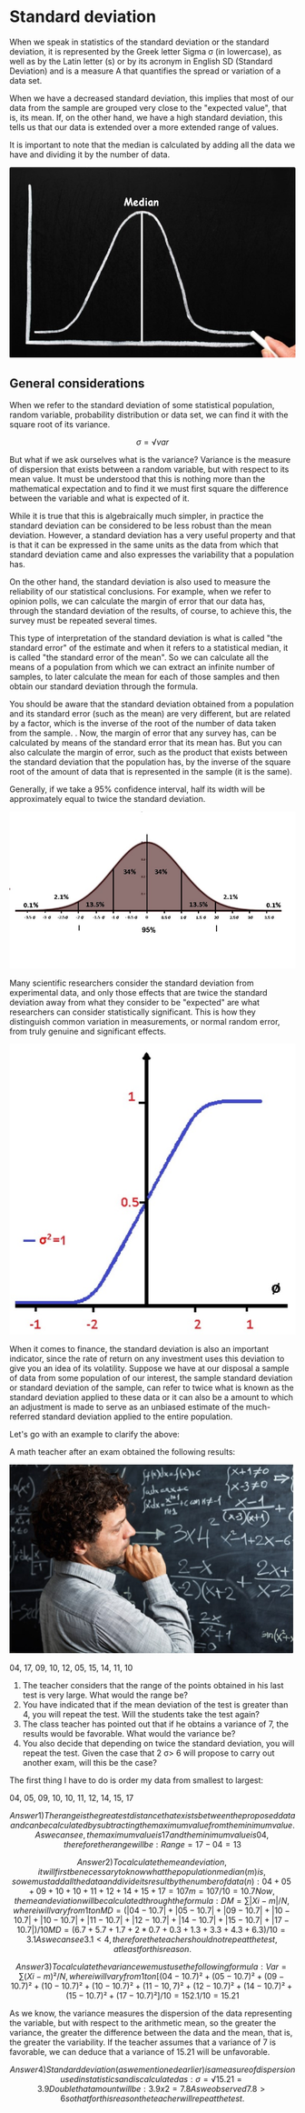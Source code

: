 # Standard deviation

When we speak in statistics of the standard deviation or the standard deviation, it is represented by the Greek letter Sigma σ (in lowercase), as well as by the Latin letter (s) or by its acronym in English SD (Standard Deviation) and is a measure A that quantifies the spread or variation of a data set.

When we have a decreased standard deviation, this implies that most of our data from the sample are grouped very close to the "expected value", that is, its mean. If, on the other hand, we have a high standard deviation, this tells us that our data is extended over a more extended range of values.

It is important to note that the median is calculated by adding all the data we have and dividing it by the number of data.

![image1](_static\images\deviation\image1.jpg)

## General considerations

When we refer to the standard deviation of some statistical population, random variable, probability distribution or data set, we can find it with the square root of its variance.

```math
σ = √ var
```

But what if we ask ourselves what is the variance? Variance is the measure of dispersion that exists between a random variable, but with respect to its mean value. It must be understood that this is nothing more than the mathematical expectation and to find it we must first square the difference between the variable and what is expected of it.

While it is true that this is algebraically much simpler, in practice the standard deviation can be considered to be less robust than the mean deviation. However, a standard deviation has a very useful property and that is that it can be expressed in the same units as the data from which that standard deviation came and also expresses the variability that a population has.

On the other hand, the standard deviation is also used to measure the reliability of our statistical conclusions. For example, when we refer to opinion polls, we can calculate the margin of error that our data has, through the standard deviation of the results, of course, to achieve this, the survey must be repeated several times.

This type of interpretation of the standard deviation is what is called "the standard error" of the estimate and when it refers to a statistical median, it is called "the standard error of the mean". So we can calculate all the means of a population from which we can extract an infinite number of samples, to later calculate the mean for each of those samples and then obtain our standard deviation through the formula.

You should be aware that the standard deviation obtained from a population and its standard error (such as the mean) are very different, but are related by a factor, which is the inverse of the root of the number of data taken from the sample. . Now, the margin of error that any survey has, can be calculated by means of the standard error that its mean has. But you can also calculate the margin of error, such as the product that exists between the standard deviation that the population has, by the inverse of the square root of the amount of data that is represented in the sample (it is the same).

Generally, if we take a 95% confidence interval, half its width will be approximately equal to twice the standard deviation.

![image2](_static\images\deviation\image2.jpg)

Many scientific researchers consider the standard deviation from experimental data, and only those effects that are twice the standard deviation away from what they consider to be "expected" are what researchers can consider statistically significant. This is how they distinguish common variation in measurements, or normal random error, from truly genuine and significant effects.

![image3](_static\images\deviation\image3.jpeg)

When it comes to finance, the standard deviation is also an important indicator, since the rate of return on any investment uses this deviation to give you an idea of its volatility. Suppose we have at our disposal a sample of data from some population of our interest, the sample standard deviation or standard deviation of the sample, can refer to twice what is known as the standard deviation applied to these data or it can also be a amount to which an adjustment is made to serve as an unbiased estimate of the much-referred standard deviation applied to the entire population.

Let's go with an example to clarify the above:

A math teacher after an exam obtained the following results:

![image4](_static\images\deviation\image4.jpg)

04, 17, 09, 10, 12, 05, 15, 14, 11, 10

1. The teacher considers that the range of the points obtained in his last test is very large. What would the range be?
2. You have indicated that if the mean deviation of the test is greater than 4, you will repeat the test. Will the students take the test again?
3. The class teacher has pointed out that if he obtains a variance of 7, the results would be favorable. What would the variance be?
4. You also decide that depending on twice the standard deviation, you will repeat the test. Given the case that 2 σ> 6 will propose to carry out another exam, will this be the case?

The first thing I have to do is order my data from smallest to largest:

04, 05, 09, 10, 10, 11, 12, 14, 15, 17

```math
Answer 1)
The range is the greatest distance that exists between the proposed data and can be calculated by subtracting the maximum value from the minimum value. As we can see, the maximum value is 17 and the minimum value is 04, therefore the range will be:
Range = 17 - 04 = 13
```

```math
Answer 2)
To calculate the mean deviation, it will first be necessary to know what the population median (m) is, so we must add all the data and divide its result by the number of data (n):
04 + 05 + 09 + 10 + 10 + 11 + 12 + 14 + 15 + 17 = 107
m = 107/10 = 10.7
Now, the mean deviation will be calculated through the formula:
DM = ∑ | Xi - m | / N, where i will vary from 1 to n
MD = (| 04 - 10.7 | + | 05 - 10.7 | + | 09 - 10.7 | + | 10 - 10.7 | + | 10 - 10.7 | + |11 - 10.7 | + | 12 - 10.7 | + | 14 - 10.7 | + | 15 - 10.7 | + | 17 - 10.7 |) / 10
MD = (6.7 + 5.7 + 1.7 + 2 * 0.7 + 0.3 + 1.3 + 3.3 + 4.3 + 6.3) / 10 = 3.1
As we can see 3.1 <4, therefore the teacher should not repeat the test, at least for this reason.
```

```math
Answer 3)
To calculate the variance we must use the following formula:
Var = ∑ (Xi - m) ² / N, where i will vary from 1 to n
[(04 - 10.7) ² + (05 - 10.7) ² + (09 - 10.7) ² + (10 - 10.7) ² + (10 - 10.7) ² + (11 - 10, 7) ² + (12 - 10.7) ² + (14 - 10.7) ² + (15 - 10.7) ² + (17 - 10.7) ²] / 10 = 152.1 / 10 = 15.21
```

As we know, the variance measures the dispersion of the data representing the variable, but with respect to the arithmetic mean, so the greater the variance, the greater the difference between the data and the mean, that is, the greater the variability. If the teacher assumes that a variance of 7 is favorable, we can deduce that a variance of 15.21 will be unfavorable.

```math
Answer 4)
Standard deviation (as we mentioned earlier) is a measure of dispersion used in statistics and is calculated as:
σ = √ 15.21 = 3.9
Double that amount will be:
3.9 x 2 = 7.8
As we observed 7.8> 6 so that for this reason the teacher will repeat the test.
```
